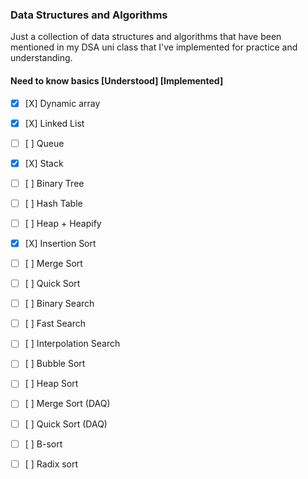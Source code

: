 ### Data Structures and Algorithms
Just a collection of data structures and algorithms that have been mentioned in my DSA uni class
that I've implemented for practice and understanding.

#### Need to know basics [Understood] [Implemented]
- [X] [X] Dynamic array
- [X] [X] Linked List
- [ ] [ ] Queue
- [X] [X] Stack
- [ ] [ ] Binary Tree
- [ ] [ ] Hash Table
- [ ] [ ] Heap + Heapify

- [X] [X] Insertion Sort
- [ ] [ ] Merge Sort
- [ ] [ ] Quick Sort
- [ ] [ ] Binary Search
- [ ] [ ] Fast Search
- [ ] [ ] Interpolation Search

- [ ] [ ] Bubble Sort
- [ ] [ ] Heap Sort
- [ ] [ ] Merge Sort (DAQ)
- [ ] [ ] Quick Sort (DAQ)
- [ ] [ ] B-sort
- [ ] [ ] Radix sort
